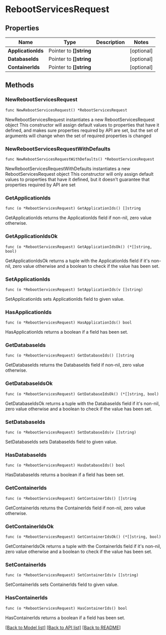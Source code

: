 # RebootServicesRequest

## Properties

Name | Type | Description | Notes
------------ | ------------- | ------------- | -------------
**ApplicationIds** | Pointer to **[]string** |  | [optional] 
**DatabaseIds** | Pointer to **[]string** |  | [optional] 
**ContainerIds** | Pointer to **[]string** |  | [optional] 

## Methods

### NewRebootServicesRequest

`func NewRebootServicesRequest() *RebootServicesRequest`

NewRebootServicesRequest instantiates a new RebootServicesRequest object
This constructor will assign default values to properties that have it defined,
and makes sure properties required by API are set, but the set of arguments
will change when the set of required properties is changed

### NewRebootServicesRequestWithDefaults

`func NewRebootServicesRequestWithDefaults() *RebootServicesRequest`

NewRebootServicesRequestWithDefaults instantiates a new RebootServicesRequest object
This constructor will only assign default values to properties that have it defined,
but it doesn't guarantee that properties required by API are set

### GetApplicationIds

`func (o *RebootServicesRequest) GetApplicationIds() []string`

GetApplicationIds returns the ApplicationIds field if non-nil, zero value otherwise.

### GetApplicationIdsOk

`func (o *RebootServicesRequest) GetApplicationIdsOk() (*[]string, bool)`

GetApplicationIdsOk returns a tuple with the ApplicationIds field if it's non-nil, zero value otherwise
and a boolean to check if the value has been set.

### SetApplicationIds

`func (o *RebootServicesRequest) SetApplicationIds(v []string)`

SetApplicationIds sets ApplicationIds field to given value.

### HasApplicationIds

`func (o *RebootServicesRequest) HasApplicationIds() bool`

HasApplicationIds returns a boolean if a field has been set.

### GetDatabaseIds

`func (o *RebootServicesRequest) GetDatabaseIds() []string`

GetDatabaseIds returns the DatabaseIds field if non-nil, zero value otherwise.

### GetDatabaseIdsOk

`func (o *RebootServicesRequest) GetDatabaseIdsOk() (*[]string, bool)`

GetDatabaseIdsOk returns a tuple with the DatabaseIds field if it's non-nil, zero value otherwise
and a boolean to check if the value has been set.

### SetDatabaseIds

`func (o *RebootServicesRequest) SetDatabaseIds(v []string)`

SetDatabaseIds sets DatabaseIds field to given value.

### HasDatabaseIds

`func (o *RebootServicesRequest) HasDatabaseIds() bool`

HasDatabaseIds returns a boolean if a field has been set.

### GetContainerIds

`func (o *RebootServicesRequest) GetContainerIds() []string`

GetContainerIds returns the ContainerIds field if non-nil, zero value otherwise.

### GetContainerIdsOk

`func (o *RebootServicesRequest) GetContainerIdsOk() (*[]string, bool)`

GetContainerIdsOk returns a tuple with the ContainerIds field if it's non-nil, zero value otherwise
and a boolean to check if the value has been set.

### SetContainerIds

`func (o *RebootServicesRequest) SetContainerIds(v []string)`

SetContainerIds sets ContainerIds field to given value.

### HasContainerIds

`func (o *RebootServicesRequest) HasContainerIds() bool`

HasContainerIds returns a boolean if a field has been set.


[[Back to Model list]](../README.md#documentation-for-models) [[Back to API list]](../README.md#documentation-for-api-endpoints) [[Back to README]](../README.md)


